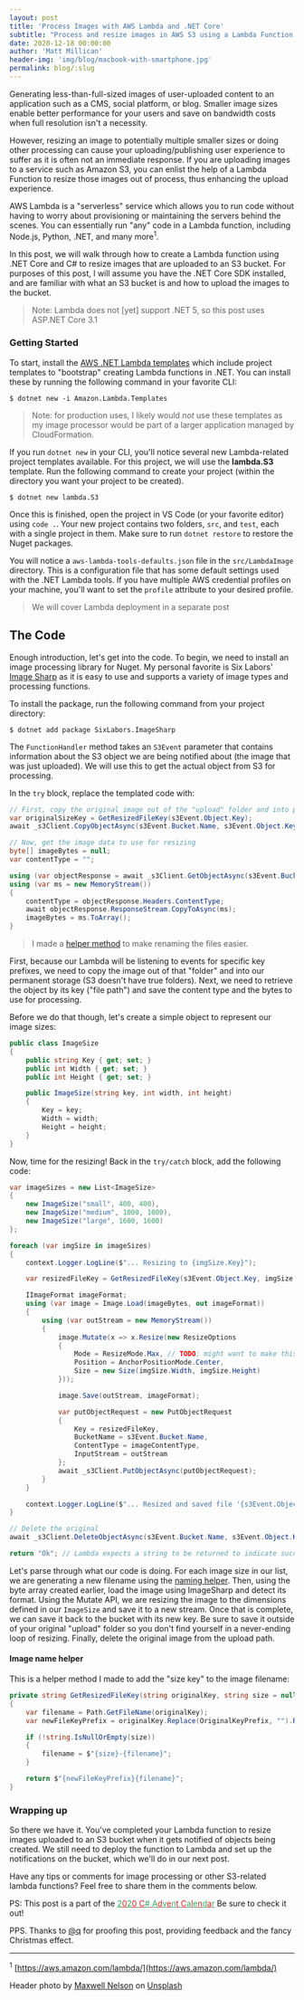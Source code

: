 ```yaml
---
layout: post
title: 'Process Images with AWS Lambda and .NET Core'
subtitle: "Process and resize images in AWS S3 using a Lambda Function and ASP.NET Core"
date: 2020-12-18 00:00:00
author: 'Matt Millican'
header-img: 'img/blog/macbook-with-smartphone.jpg'
permalink: blog/:slug
---
```


Generating less-than-full-sized images of user-uploaded content to an 
application such as a CMS, social platform, or 
blog. Smaller image sizes enable better performance for your users and save on 
bandwidth costs when full resolution isn't a necessity.

However, resizing an image to potentially multiple smaller sizes or doing other 
processing can cause your uploading/publishing user experience to suffer 
as it is often not an immediate response. If you are uploading images to a 
service such as Amazon S3, you can enlist the help of a Lambda Function to 
resize those images out of process, thus enhancing the upload experience.

AWS Lambda is a "serverless" service which allows you to run code without having 
to worry about provisioning or maintaining the servers behind the scenes. You can 
essentially run "any" code in a Lambda function, including Node.js, Python, .NET, 
and many more<sup>1</sup>.

In this post, we will walk through how to create a Lambda function using 
.NET Core and C# to resize images that are uploaded to an S3 bucket. 
For purposes of this post, I will assume you have the .NET Core SDK installed, and 
are familiar with what an S3 bucket is and how to upload the images to the bucket.

> Note: Lambda does not [yet] support .NET 5, so this post uses ASP.NET Core 3.1

### Getting Started

To start, install the 
[AWS .NET Lambda templates](https://www.nuget.org/packages/Amazon.Lambda.Templates)
which include project templates to "bootstrap" creating Lambda functions in .NET. 
You can install these by running the following command in your favorite CLI:

```
$ dotnet new -i Amazon.Lambda.Templates
```

> Note: for production uses, I likely would _not_ use these templates as my 
> image processor would be part of a larger application managed by CloudFormation.

If you run `dotnet new` in your CLI, you'll notice several new Lambda-related 
project templates available. For this project, we will use the **lambda.S3** template.
Run the following command to create your project (within the directory you want your 
project to be created).

```
$ dotnet new lambda.S3
```

Once this is finished, open the project in VS Code (or your favorite editor) using 
`code .`. Your new project contains two folders, `src`, and `test`, each with a 
single project in them. Make sure to run `dotnet restore` to restore the Nuget packages.

You will notice a `aws-lambda-tools-defaults.json` file in the `src/LambdaImage` 
directory. This is a configuration file that has some default settings used with 
the .NET Lambda tools. If you have multiple AWS credential profiles on your 
machine, you'll want to set the `profile` attribute to your desired profile.

> We will cover Lambda deployment in a separate post

## The Code

Enough introduction, let's get into the code. To begin, we need to install 
an image processing library for Nuget. My personal favorite is Six Labors' 
[Image Sharp](https://www.nuget.org/packages/SixLabors.ImageSharp/) as it is easy 
to use and supports a variety of image types and processing functions.

To install the package, run the following command from your project directory:

```
$ dotnet add package SixLabors.ImageSharp
```

The `FunctionHandler` method takes an `S3Event` parameter that contains 
information about the S3 object we are being notified about (the image that was just 
uploaded). We will use this to get the actual object from S3 for processing. 

In the `try` block, replace the templated code with:

```c#
// First, copy the original image out of the "upload" folder and into permanent storage
var originalSizeKey = GetResizedFileKey(s3Event.Object.Key);
await _s3Client.CopyObjectAsync(s3Event.Bucket.Name, s3Event.Object.Key, s3Event.Bucket.Name, originalSizeKey);

// Now, get the image data to use for resizing
byte[] imageBytes = null;
var contentType = "";

using (var objectResponse = await _s3Client.GetObjectAsync(s3Event.Bucket.Name, s3Event.Object.Key))
using (var ms = new MemoryStream())
{
    contentType = objectResponse.Headers.ContentType;
    await objectResponse.ResponseStream.CopyToAsync(ms);
    imageBytes = ms.ToArray();
}
```

> I made a [helper method](#image-name-helper) to make renaming the files easier.

First, because our Lambda will be listening to events for specific key prefixes, we 
need to copy the image out of that "folder" and into our permanent storage 
(S3 doesn't have true folders). Next, we need to retrieve the object by its key 
("file path") and save the content type and the bytes to use for processing. 

Before we do that though, let's create a simple object to represent our image sizes:

```c#
public class ImageSize
{
    public string Key { get; set; }
    public int Width { get; set; }
    public int Height { get; set; }

    public ImageSize(string key, int width, int height)
    {
        Key = key;
        Width = width;
        Height = height;
    }
}
```

Now, time for the resizing! Back in the `try/catch` block, add the following code: 

```c#
var imageSizes = new List<ImageSize>
{
    new ImageSize("small", 400, 400),
    new ImageSize("medium", 1000, 1000),
    new ImageSize("large", 1600, 1600)
};

foreach (var imgSize in imageSizes)
{
    context.Logger.LogLine($"... Resizing to {imgSize.Key}");

    var resizedFileKey = GetResizedFileKey(s3Event.Object.Key, imgSize.Key);

    IImageFormat imageFormat;
    using (var image = Image.Load(imageBytes, out imageFormat))
    {
        using (var outStream = new MemoryStream())
        {
            image.Mutate(x => x.Resize(new ResizeOptions
            {
                Mode = ResizeMode.Max, // TODO: might want to make this a property on each image size
                Position = AnchorPositionMode.Center,
                Size = new Size(imgSize.Width, imgSize.Height)
            }));

            image.Save(outStream, imageFormat);

            var putObjectRequest = new PutObjectRequest
            {
                Key = resizedFileKey,
                BucketName = s3Event.Bucket.Name,
                ContentType = imageContentType,
                InputStream = outStream
            };
            await _s3Client.PutObjectAsync(putObjectRequest);
        }
    }

    context.Logger.LogLine($"... Resized and saved file '{s3Event.Object.Key}' to '{imgSize.Key}'");
}

// Delete the original
await _s3Client.DeleteObjectAsync(s3Event.Bucket.Name, s3Event.Object.Key);

return "Ok"; // Lambda expects a string to be returned to indicate success
```

Let's parse through what our code is doing. For each image size in our list, we 
are generating a new filename using the [naming helper](#image-name-helper). 
Then, using the byte array created earlier, load the image using ImageSharp and 
detect its format. Using the Mutate API, we are resizing the image to the dimensions 
defined in our `ImageSize` and save it to a new stream. Once that is complete, 
we can save it back to the bucket with its new key. Be sure to save it outside of 
your original "upload" folder so you don't find yourself in a never-ending loop of 
resizing. Finally, delete the original image from the upload path.

#### Image name helper

This is a helper method I made to add the "size key" to the image filename:

```c#
private string GetResizedFileKey(string originalKey, string size = null)
{
    var filename = Path.GetFileName(originalKey);
    var newFileKeyPrefix = originalKey.Replace(OriginalKeyPrefix, "").Replace(filename, "");

    if (!string.IsNullOrEmpty(size))
    {
        filename = $"{size}-{filename}";
    }

    return $"{newFileKeyPrefix}{filename}";
}
```

### Wrapping up

So there we have it. You've completed your Lambda function to resize images 
uploaded to an S3 bucket when it gets notified of objects being created. We still 
need to deploy the function to Lambda and set up the notifications on the bucket, 
which we'll do in our next post. 

Have any tips or comments for image processing or other S3-related lambda functions? 
Feel free to share them in the comments below.

PS: This post is a part of the <a href="https://www.csadvent.christmas" class="christmassy-yay"><span>2</span><span>0</span><span>2</span><span>0</span><span> </span><span>C</span><span>#</span><span> </span><span>A</span><span>d</span><span>v</span><span>e</span><span>n</span><span>t</span><span> </span><span>C</span><span>a</span><span>l</span><span>e</span><span>n</span><span>d</span><span>a</span><span>r</span></a> 
Be sure to check it out!

PPS. Thanks to [@q](https://twitter.com/quangdaon) for proofing this post, providing 
feedback and the fancy Christmas effect.

<hr />

<sup>1</sup> [https://aws.amazon.com/lambda/](https://aws.amazon.com/lambda/)

<span>Header photo by <a href="https://unsplash.com/@maxcodes?utm_source=unsplash&amp;utm_medium=referral&amp;utm_content=creditCopyText">Maxwell Nelson</a> on <a href="https://unsplash.com/photos/taiuG8CPKAQ?utm_source=unsplash&amp;utm_medium=referral&amp;utm_content=creditCopyText">Unsplash</a></span>


<style>
  .christmassy-yay span {
    text-decoration: underline;
  }

  .christmassy-yay span:nth-child(1n){
    color: #34a65f;
  }
  .christmassy-yay span:nth-child(2n){
    color: #cc231e;
  }
</style>